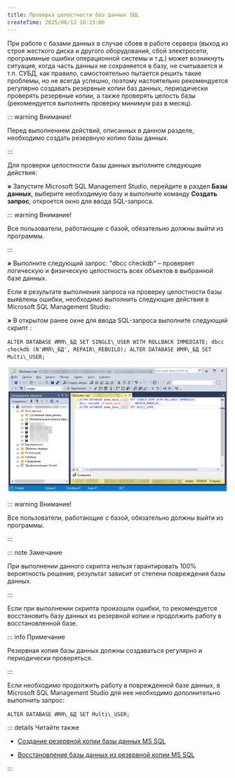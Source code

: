 ```yaml
---
title: Проверка целостности баз данных SQL
createTime: 2025/06/13 10:23:06
---
```

При работе с базами данных в случае сбоев в работе сервера (выход из строя жесткого диска и другого оборудования, сбой электросети, программные ошибки операционной системы и т.д.) может возникнуть ситуация, когда часть данных не сохраняется в базу, не считывается и т.п. СУБД, как правило, самостоятельно пытается решить такие проблемы, но не всегда успешно, поэтому настоятельно рекомендуется регулярно создавать резервные копии баз данных, периодически проверять резервные копии, а также проверять целость базы (рекомендуется выполнять проверку минимум раз в месяц).

::: warning Внимание!

Перед выполнением действий, описанных в данном разделе, необходимо создать резервную копию базы данных.

:::

Для проверки целостности базы данных выполните следующие действия:

**»** Запустите Microsoft SQL Management Studio, перейдите в раздел **Базы данных**, выберите необходимую базу и выполните команду **Создать запрос**, откроется окно для ввода SQL-запроса.

::: warning Внимание!

Все пользователи, работающие с базой, обязательно должны выйти из программы.

:::

**»** Выполните следующий запрос: "dbcc checkdb" – проверяет логическую и физическую целостность всех объектов в выбранной базе данных.

Если в результате выполнения запроса на проверку целостности базы выявлены ошибки, необходимо выполнить следующие действия в Microsoft SQL Management Studio:

**»** В открытом ранее окне для ввода SQL-запроса выполните следующий скрипт :

`ALTER DATABASE ИМЯ\_БД SET SINGLE\_USER WITH ROLLBACK IMMEDIATE; dbcc checkdb (N'ИМЯ\_БД', REPAIR\_REBUILD); ALTER DATABASE ИМЯ\_БД SET Multi\_USER;`

![](../../../assets/work/three/270.png)

::: warning Внимание!

Все пользователи, работающие с базой, обязательно должны выйти из программы.

:::

::: note Замечание

При выполнении данного скрипта нельзя гарантировать 100% вероятность решения, результат зависит от степени повреждения базы данных.

:::

Если при выполнении скрипта произошли ошибки, то рекомендуется восстановить базу данных из резервной копии и продолжить работу в восстановленной базе.

::: info Примечание

Резервная копия базы данных должны создаваться регулярно и периодически проверяться.

:::

Если необходимо продолжить работу в поврежденной базе данных, в Microsoft SQL Management Studio для нее необходимо дополнительно выполнить запрос:

`ALTER DATABASE ИМЯ\_БД SET Multi\_USER;`

::: details Читайте также

- [Создание резервной копии базы данных MS SQL](../../../guide/database/backup_database/sozdanie_rezervnoj_kopii_bazy_dannyh_ms_sql.md)

- [Восстановление базы данных из резервной копии MS SQL](../vosstanovlenie/vosstanovlenie_bd_iz_rezervnoj_kopii_ms_sql.md) 

:::
